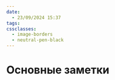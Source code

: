 ```yaml
---
date:
  - 23/09/2024 15:37
tags: 
cssclasses:
  - image-borders
  - neutral-pen-black
---
```

# Основные заметки
 